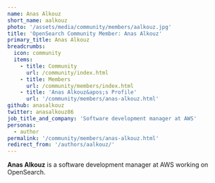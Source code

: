```yaml
---
name: Anas Alkouz
short_name: aalkouz
photo: '/assets/media/community/members/aalkouz.jpg'
title: 'OpenSearch Community Member: Anas Alkouz'
primary_title: Anas Alkouz
breadcrumbs:
  icon: community
  items:
    - title: Community
      url: /community/index.html
    - title: Members
      url: /community/members/index.html
    - title: 'Anas Alkouz&apos;s Profile'
      url: '/community/members/anas-alkouz.html'
github: anasalkouz
twitter: anasalkouz86
job_title_and_company: 'Software development manager at AWS'
personas:
  - author
permalink: '/community/members/anas-alkouz.html'
redirect_from: '/authors/aalkouz/'
---
```


**Anas Alkouz** is a software development manager at AWS working on OpenSearch.
